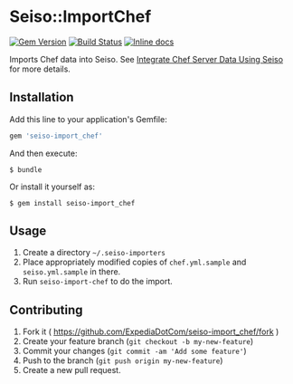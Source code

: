 # Seiso::ImportChef

[![Gem Version](https://badge.fury.io/rb/seiso-import_chef.svg)](http://badge.fury.io/rb/seiso-import_chef)
[![Build Status](https://travis-ci.org/ExpediaDotCom/seiso-import_chef.svg)](https://travis-ci.org/ExpediaDotCom/seiso-import_chef)
[![Inline docs](http://inch-ci.org/github/ExpediaDotCom/seiso-import_chef.svg?branch=master)](http://inch-ci.org/github/ExpediaDotCom/seiso-import_chef)

Imports Chef data into Seiso. See [Integrate Chef Server Data Using Seiso](http://seiso.io/guides/integrate-chef-server-data-using-seiso/) for more details.

## Installation

Add this line to your application's Gemfile:

```ruby
gem 'seiso-import_chef'
```

And then execute:

    $ bundle

Or install it yourself as:

    $ gem install seiso-import_chef

## Usage

1. Create a directory `~/.seiso-importers`
2. Place appropriately modified copies of `chef.yml.sample` and `seiso.yml.sample` in there.
3. Run `seiso-import-chef` to do the import.

## Contributing

1. Fork it ( https://github.com/ExpediaDotCom/seiso-import_chef/fork )
2. Create your feature branch (`git checkout -b my-new-feature`)
3. Commit your changes (`git commit -am 'Add some feature'`)
4. Push to the branch (`git push origin my-new-feature`)
5. Create a new pull request.
